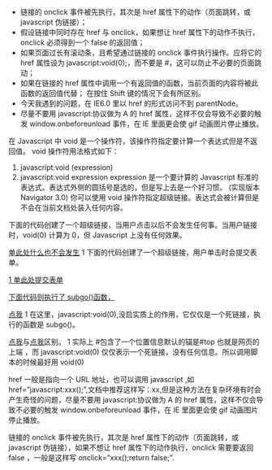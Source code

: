 - 链接的 onclick 事件被先执行，其次是 href 属性下的动作（页面跳转，或 javascript 伪链接）；
- 假设链接中同时存在 href 与 onclick，如果想让 href 属性下的动作不执行，onclick 必须得到一个 false 的返回值；
- 如果页面过长有滚动条，且希望通过链接的 onclick 事件执行操作。应将它的 href 属性设为
  javascript:void(0);，而不要是 #，这可以防止不必要的页面跳动；
- 如果在链接的 href 属性中调用一个有返回值的函数，当前页面的内容将被此函数的返回值代替； 在按住 Shift 键的情况下会有所区别。
- 今天我遇到的问题，在 IE6.0 里以 href 的形式访问不到 parentNode。
- 尽量不要用 javascript:协议做为 A 的 href 属性，这样不仅会导致不必要的触发 window.onbeforeunload 事件，在 IE 里面更会使 gif 动画图片停止播放。

在 Javascript 中 void 是一个操作符，该操作符指定要计算一个表达式但是不返回值。
void 操作符用法格式如下：

1. javascript:void (expression)
2. javascript:void expression
   expression 是一个要计算的 Javascript 标准的表达式。表达式外侧的圆括号是选的，但是写上去是一个好习惯。 (实现版本 Navigator 3.0) 你可以使用 void 操作符指定超级链接。表达式会被计算但是不会在当前文档处装入任何内容。

下面的代码创建了一个超级链接，当用户点击以后不会发生任何事。当用户链接时，void(0) 计算为 0，但 Javascript 上没有任何效果。

<A HREF="javascript:void(0)">单此处什么也不会发生</A>
1
下面的代码创建了一个超级链接，用户单击时会提交表单。

<A HREF="javascript:void(document.form.submit())"> 
1
单此处提交表单

下面代码则执行了 subgo()函数，

<a href="javascript:void(0)" onclick="subgo()">点我</a>
1
在这里，javascript:void(0),没启实质上的作用，它仅仅是一个死链接，执行的函数是 subgo()。

<a href="#" onclick="subgo()">点我</a>与<a href="javascript:void(0)" onclick="subgo()">点我</a>区别。
1
实际上 #包含了一个位置信息默认的锚是#top 也就是网页的上端 ，而 javascript:void(0) 仅仅表示一个死链接，没有任何信息。所以调用脚本的时候最好用 void(0)

href 一般是指向一个 URL 地址，也可以调用 javascript ,如 href=”javascript:xxx();”,文档中推荐这样写：xx,但是这种方法在复杂环境有时会产生奇怪的问题，尽量不要用 javascript:协议做为 A 的 href 属性，这样不仅会导致不必要的触发 window.onbeforeunload 事件，在 IE 里面更会使 gif 动画图片停止播放。

链接的 onclick 事件被先执行，其次是 href 属性下的动作（页面跳转，或 javascript 伪链接），如果不想让 href 属性下的动作执行，onclick 需要要返回 false ，一般是这样写 onclick=”xxx();return false;”.
